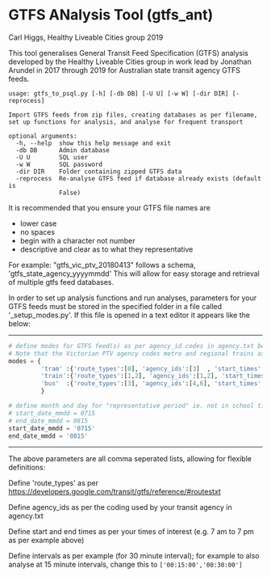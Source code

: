 # GTFS ANalysis Tool (gtfs_ant)
Carl Higgs, Healthy Liveable Cities group 2019

This tool generalises General Transit Feed Specification (GTFS) analysis developed by the Healthy Liveable Cities group in work lead by Jonathan Arundel in 2017 through 2019 for Australian state transit agency GTFS feeds.

```
usage: gtfs_to_psql.py [-h] [-db DB] [-U U] [-w W] [-dir DIR] [-reprocess]

Import GTFS feeds from zip files, creating databases as per filename, set up functions for analysis, and analyse for frequent transport

optional arguments:
  -h, --help  show this help message and exit
  -db DB      Admin database
  -U U        SQL user
  -w W        SQL password
  -dir DIR    Folder containing zipped GTFS data
  -reprocess  Re-analyse GTFS feed if database already exists (default is
              False)
```

It is recommended that you ensure your GTFS file names are
* lower case
* no spaces
* begin with a character not number
* descriptive and clear as to what they representative

For example: "gtfs_vic_ptv_20180413" follows a schema, 'gtfs_state_agency_yyyymmdd' 
This will allow for easy storage and retrieval of multiple gtfs feed databases.

In order to set up analysis functions and run analyses, parameters for your GTFS feeds must be stored in the specified folder in a file called '_setup_modes.py'.  If this file is opened in a text editor it appears like the below:

________________________________________________________________________________________________________________________________________
```python
# define modes for GTFS feed(s) as per agency_id codes in agency.txt below
# Note that the Victorian PTV agency codes metro and regional trains as type 2 (intercity and long distance), not 1 (metro / subway)
modes = {
         'tram' :{'route_types':[0], 'agency_ids':[3]  , 'start_times':['07:00:00'],'end_times':['19:00:00'],'intervals':['00:30:00']},
         'train':{'route_types':[1,2], 'agency_ids':[1,2], 'start_times':['07:00:00'],'end_times':['19:00:00'],'intervals':['00:30:00']},
         'bus'  :{'route_types':[3], 'agency_ids':[4,6], 'start_times':['07:00:00'],'end_times':['19:00:00'],'intervals':['00:30:00']}
         }

# define month and day for "representative period" ie. not in school time; here example is July 15 to August 15
# start_date_mmdd = 0715
# end_date_mmdd = 0815
start_date_mmdd = '0715'
end_date_mmdd = '0815'
```
_______________________________________________________________________________________________________________________________________

The above parameters are all comma seperated lists, allowing for flexible definitions:

Define 'route_types' as per https://developers.google.com/transit/gtfs/reference/#routestxt

Define agency_ids as per the coding used by your transit agency in agency.txt

Define start and end times as per your times of interest (e.g. 7 am to 7 pm as per example above)

Define intervals as per example (for 30 minute interval); for example to also analyse at 15 minute intervals, change this to ``['00:15:00','00:30:00']``
